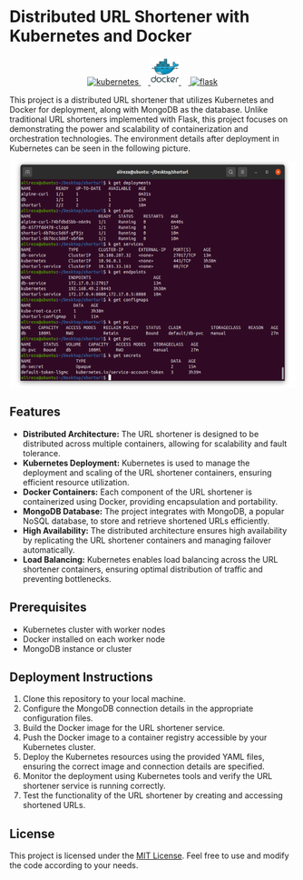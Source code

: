 # Distributed URL Shortener with Kubernetes and Docker
<p align="center"> <a href="https://kubernetes.io" target="_blank" rel="noreferrer"> <img src="https://www.vectorlogo.zone/logos/kubernetes/kubernetes-icon.svg" alt="kubernetes" width="50" height="50"/> </a>ㅤ<a href="https://www.docker.com/" target="_blank" rel="noreferrer"> <img src="https://raw.githubusercontent.com/devicons/devicon/master/icons/docker/docker-original-wordmark.svg" alt="docker" width="50" height="50"/> </a>ㅤ<a href="https://flask.palletsprojects.com/" target="_blank" rel="noreferrer"> <img src="https://www.vectorlogo.zone/logos/pocoo_flask/pocoo_flask-icon.svg" alt="flask" width="50" height="50"/> </a></p>

This project is a distributed URL shortener that utilizes Kubernetes and Docker for deployment, along with MongoDB as the database. Unlike traditional URL shorteners implemented with Flask, this project focuses on demonstrating the power and scalability of containerization and orchestration technologies. The environment details after deployment in Kubernetes can be seen in the following picture.
<p align="center">
  <img src="./screenshots/kubernetes.PNG" align='center' alt="kubernetes" width="600" height="400">
</p>

## Features
- **Distributed Architecture:** The URL shortener is designed to be distributed across multiple containers, allowing for scalability and fault tolerance.
- **Kubernetes Deployment:** Kubernetes is used to manage the deployment and scaling of the URL shortener containers, ensuring efficient resource utilization.
- **Docker Containers:** Each component of the URL shortener is containerized using Docker, providing encapsulation and portability.
- **MongoDB Database:** The project integrates with MongoDB, a popular NoSQL database, to store and retrieve shortened URLs efficiently.
- **High Availability:** The distributed architecture ensures high availability by replicating the URL shortener containers and managing failover automatically.
- **Load Balancing:** Kubernetes enables load balancing across the URL shortener containers, ensuring optimal distribution of traffic and preventing bottlenecks.

## Prerequisites
- Kubernetes cluster with worker nodes
- Docker installed on each worker node
- MongoDB instance or cluster

## Deployment Instructions
1. Clone this repository to your local machine.
2. Configure the MongoDB connection details in the appropriate configuration files.
3. Build the Docker image for the URL shortener service.
4. Push the Docker image to a container registry accessible by your Kubernetes cluster.
5. Deploy the Kubernetes resources using the provided YAML files, ensuring the correct image and connection details are specified.
6. Monitor the deployment using Kubernetes tools and verify the URL shortener service is running correctly.
7. Test the functionality of the URL shortener by creating and accessing shortened URLs.

## License
This project is licensed under the [MIT License](LICENSE). Feel free to use and modify the code according to your needs.

